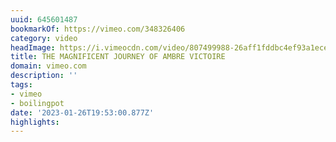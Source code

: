 ```yaml
---
uuid: 645601487
bookmarkOf: https://vimeo.com/348326406
category: video
headImage: https://i.vimeocdn.com/video/807499988-26aff1fddbc4ef93a1ece9faeb13ee756dada5da58a5b826e9ceb1a09281b579-d_295x166
title: THE MAGNIFICENT JOURNEY OF AMBRE VICTOIRE
domain: vimeo.com
description: ''
tags:
- vimeo
- boilingpot
date: '2023-01-26T19:53:00.877Z'
highlights:
---
```




